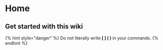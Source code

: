 # Home

## Get started with this wiki

{% hint style="danger" %}
 Do not literally write **\[ \] \( \)** in your commands.
{% endhint %}



